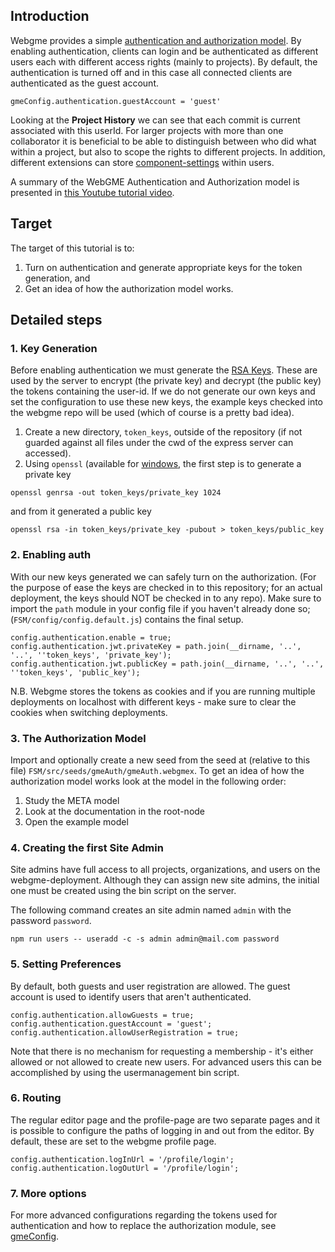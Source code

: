 ## Introduction
Webgme provides a simple [authentication and authorization model](https://github.com/webgme/webgme/wiki/Users-and-Authentication).
By enabling authentication, clients can login and be authenticated as different users each with different access rights 
(mainly to projects). By default, the authentication is turned off and in this case all connected clients are authenticated as the guest account. 

```
gmeConfig.authentication.guestAccount = 'guest'
```

Looking at the **Project History** we can see that each commit is current associated with this userId. For larger projects 
with more than one collaborator it is beneficial to be able to distinguish between who did what within a project, but also
to scope the rights to different projects. In addition, different extensions can store 
[component-settings](https://github.com/webgme/webgme/wiki/Component-Settings) within users. 

A summary of the WebGME Authentication and Authorization model is presented in [this Youtube tutorial video](https://youtu.be/xS6_FK8kZhE).

## Target
The target of this tutorial is to:

1. Turn on authentication and generate appropriate keys for the token generation, and 
1. Get an idea of how the authorization model works.

## Detailed steps

### 1. Key Generation
Before enabling authentication we must generate the [RSA Keys](https://en.wikipedia.org/wiki/RSA_cryptosystem). These are used 
by the server to encrypt (the private key) and decrypt (the public key) the tokens containing the user-id. 
If we do not generate our own keys and set the configuration to use these new keys, the example keys checked into the webgme repo will be used (which of course is a pretty bad idea).

1. Create a new directory, `token_keys`, outside of the repository (if not guarded against all files under the cwd of the express server can accessed).
1. Using `openssl` (available for [windows](http://gnuwin32.sourceforge.net/packages/openssl.htm), the first step is to generate a private key
```
openssl genrsa -out token_keys/private_key 1024
```
and from it generated a public key
```
openssl rsa -in token_keys/private_key -pubout > token_keys/public_key
```

### 2. Enabling auth
With our new keys generated we can safely turn on the authorization. (For the purpose of ease the keys are checked in to this repository; for an actual deployment, the keys should NOT be checked in to any repo).
Make sure to import the `path` module in your config file if you haven't already done so; (`FSM/config/config.default.js`) contains the final setup.

```
config.authentication.enable = true;
config.authentication.jwt.privateKey = path.join(__dirname, '..', '..', ''token_keys', 'private_key');
config.authentication.jwt.publicKey = path.join(__dirname, '..', '..', ''token_keys', 'public_key');
```

N.B. Webgme stores the tokens as cookies and if you are running multiple deployments on localhost with different keys - make sure to clear the cookies when switching deployments.

### 3. The Authorization Model
Import and optionally create a new seed from the seed at (relative to this file) `FSM/src/seeds/gmeAuth/gmeAuth.webgmex`.
To get an idea of how the authorization model works look at the model in the following order:

1. Study the META model
1. Look at the documentation in the root-node
1. Open the example model

### 4. Creating the first Site Admin
Site admins have full access to all projects, organizations, and users on the webgme-deployment. Although they can assign new site admins, the initial one must be created using the bin script on the server.

The following command creates an site admin named `admin` with the password `password`.
```
npm run users -- useradd -c -s admin admin@mail.com password
```

### 5. Setting Preferences
By default, both guests and user registration are allowed. The guest account is used to identify users that aren't authenticated.

```
config.authentication.allowGuests = true;
config.authentication.guestAccount = 'guest';
config.authentication.allowUserRegistration = true;
```

Note that there is no mechanism for requesting a membership - it's either allowed or not allowed to create new users. For advanced users this can be accomplished by using the usermanagement bin script.

### 6. Routing
The regular editor page and the profile-page are two separate pages and it is possible to configure the paths of logging in and out from the editor. By default, these are set to the webgme profile page.

```
config.authentication.logInUrl = '/profile/login';
config.authentication.logOutUrl = '/profile/login';
```

### 7. More options
For more advanced configurations regarding the tokens used for authentication and how to replace the authorization module, see [gmeConfig](https://github.com/webgme/webgme/tree/master/config#authentication).
